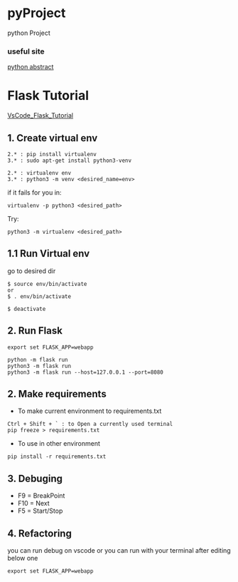 # pyProject
python Project

### useful site
[python abstract](http://book.pythontips.com/en/latest/classes.html)

# Flask Tutorial
[VsCode_Flask_Tutorial](https://code.visualstudio.com/docs/python/tutorial-flask)

## 1. Create virtual env
```console
2.* : pip install virtualenv
3.* : sudo apt-get install python3-venv

2.* : virtualenv env
3.* : python3 -m venv <desired_name=env>
```
if it fails for you in:
```console
virtualenv -p python3 <desired_path>
```
Try:
```console
python3 -m virtualenv <desired_path>
```
## 1.1 Run Virtual env
go to desired dir
```console
$ source env/bin/activate
or
$ . env/bin/activate

$ deactivate
```
## 2. Run Flask
```console
export set FLASK_APP=webapp

python -m flask run
python3 -m flask run
python3 -m flask run --host=127.0.0.1 --port=8080
```
## 2. Make requirements
* To make current environment to requirements.txt
```console
Ctrl + Shift + ` : to Open a currently used terminal
pip freeze > requirements.txt
```
* To use in other environment
```console
pip install -r requirements.txt
```
## 3. Debuging
* F9 = BreakPoint
* F10 = Next
* F5 = Start/Stop

## 4. Refactoring
you can run debug on vscode
or
you can run with your terminal after editing below one
```console
export set FLASK_APP=webapp
```